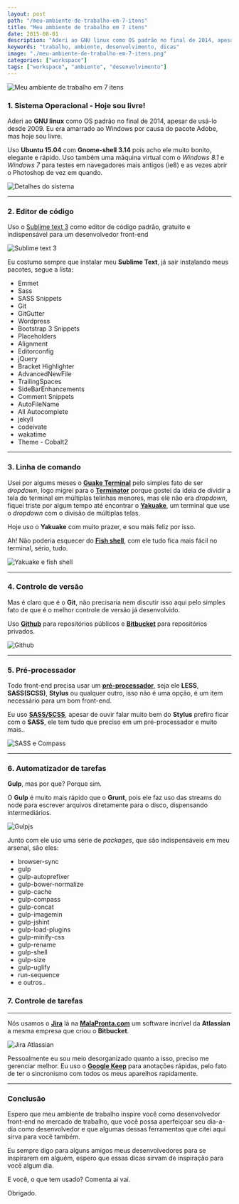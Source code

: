 ```yaml
---
layout: post
path: "/meu-ambiente-de-trabalho-em-7-itens"
title: "Meu ambiente de trabalho em 7 itens"
date: 2015-08-01
description: "Aderi ao GNU linux como OS padrão no final de 2014, apesar de usá-lo desde 2009."
keywords: "trabalho, ambiente, desenvolvimento, dicas"
image: "./meu-ambiente-de-trabalho-em-7-itens.png"
categories: ["workspace"]
tags: ["workspace", "ambiente", "desenvolvimento"]
---
```


![Meu ambiente de trabalho em 7 itens](../../images/meu-ambiente-de-trabalho-em-7-itens.png)

### 1. Sistema Operacional - Hoje sou livre!

Aderi ao **GNU linux** como OS padrão no final de 2014, apesar de usá-lo desde 2009.  Eu era amarrado ao Windows por causa do pacote Adobe, mas hoje sou livre.

Uso **Ubuntu 15.04** com **Gnome-shell 3.14** pois acho ele muito bonito, elegante e rápido. Uso também uma máquina virtual com o *Windows 8.1* e *Windows 7* para testes em navegadores mais antigos (ie8) e as vezes abrir o Photoshop de vez em quando.

![Detalhes do sistema](../../images/meu-ambiente-de-trabalho-detalhes-do-sistema.png)

***

### 2. Editor de código

Uso o [Sublime text 3](http://www.sublimetext.com/3) como editor de código padrão, gratuito e indispensável para um desenvolvedor front-end

![Sublime text 3](../../images/meu-ambiente-sublime-text-3.png)

Eu costumo sempre que instalar meu **Sublime Text**, já sair instalando meus pacotes, segue a lista:

  - Emmet
  - Sass
  - SASS Snippets
  - Git
  - GitGutter
  - Wordpress
  - Bootstrap 3 Snippets
  - Placeholders
  - Alignment
  - Editorconfig
  - jQuery
  - Bracket Highlighter
  - AdvancedNewFile
  - TrailingSpaces
  - SideBarEnhancements
  - Comment Snippets
  - AutoFileName
  - All Autocomplete
  - jekyll
  - codeivate
  - wakatime
  - Theme - Cobalt2

***

### 3. Linha de comando

Usei por algums meses o **[Guake Terminal](http://guake.org/)** pelo simples fato de ser *dropdown*, logo migrei para o **[Terminator](http://gnometerminator.blogspot.com.br/p/introduction.html)** porque gostei da ideia de dividir a tela do terminal em múltiplas telinhas menores, mas ele não era *dropdown*, fiquei triste por algum tempo até encontrar o **[Yakuake](http://kde-apps.org/content/show.php?content=29153)**, um terminal que use o *dropdown* com o divisão de múltiplas telas.

Hoje uso o **Yakuake** com muito prazer, e sou mais feliz por isso.

Ah! Não poderia esquecer do **[Fish shell](http://fishshell.com/)**, com ele tudo fica mais fácil no terminal, sério, tudo.

![Yakuake e fish shell](../../images/meu-ambiente-linha-de-comando-yakuake-fish-shell.png)

***

### 4. Controle de versão

Mas é claro que é o **Git**, não precisaria nem discutir isso aqui pelo simples fato de que é o melhor controle de versão já desenvolvido.

Uso **[Github](http://github.com/nandomoreirame)** para repositórios públicos e **[Bitbucket](https://bitbucket.org/)** para repositórios privados.

![Github](../../images/meu-ambiente-github.jpg)

***

### 5. Pré-processador

Todo front-end precisa usar um **[pré-processador](https://goo.gl/G79yVN)**, seja ele **LESS**, **SASS(SCSS)**, **Stylus** ou qualquer outro, isso não é uma opção, é um item necessário para um bom front-end.

Eu uso **[SASS/SCSS](http://sass-lang.com/)**, apesar de ouvir falar muito bem do **Stylus** prefiro ficar com o **SASS**, ele tem tudo que preciso em um pré-processador e muito mais..

![SASS e Compass](../../images/meu-ambiente-sass-compass.jpg)

***

### 6. Automatizador de tarefas

**Gulp**, mas por que? Porque sim.

O **Gulp** é muito mais rápido que o **Grunt**, pois ele faz uso das streams do node para escrever arquivos diretamente para o disco, dispensando intermediários.

![Gulpjs](../../images/eu-ambiente-gulpjs.png)

Junto com ele uso uma série de *packages*, que são indispensáveis em meu arsenal, são eles:

  - browser-sync
  - gulp
  - gulp-autoprefixer
  - gulp-bower-normalize
  - gulp-cache
  - gulp-compass
  - gulp-concat
  - gulp-imagemin
  - gulp-jshint
  - gulp-load-plugins
  - gulp-minify-css
  - gulp-rename
  - gulp-shell
  - gulp-size
  - gulp-uglify
  - run-sequence
  - e outros..

### 7. Controle de tarefas

***

Nós usamos o **[Jira](https://www.atlassian.com/software/jira)** lá na **[MalaPronta.com](http://www.malapronta.com.br)** um software incrível da **Atlassian** a mesma empresa que criou o **Bitbucket**.

![Jira Atlassian](../../images/meu-ambiente-jira.png)

Pessoalmente eu sou meio desorganizado quanto a isso, preciso me gerenciar melhor. Eu uso o **[Google Keep](https://keep.google.com/)** para anotações rápidas, pelo fato de ter o sincronismo com todos os meus aparelhos rapidamente.

***

### Conclusão

Espero que meu ambiente de trabalho inspire você como desenvolvedor front-end no mercado de trabalho, que vocẽ possa aperfeiçoar seu dia-a-dia como desenvolvedor e que algumas dessas ferramentas que citei aqui sirva para você também.

Eu sempre digo para alguns amigos meus desenvolvedores para se inspirarem em alguém, espero que essas dicas sirvam de inspiração para você algum dia.

E você, o que tem usado? Comenta ai vai.

Obrigado.

